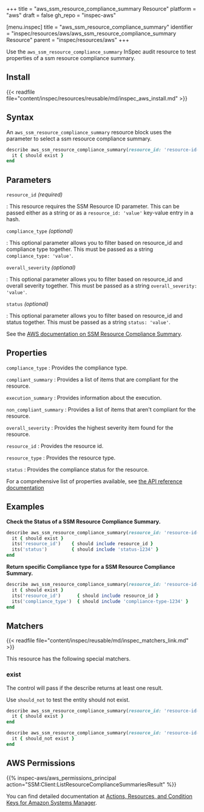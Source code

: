 +++
title = "aws_ssm_resource_compliance_summary Resource"
platform = "aws"
draft = false
gh_repo = "inspec-aws"

[menu.inspec]
title = "aws_ssm_resource_compliance_summary"
identifier = "inspec/resources/aws/aws_ssm_resource_compliance_summary Resource"
parent = "inspec/resources/aws"
+++

Use the `aws_ssm_resource_compliance_summary` InSpec audit resource to test properties of a ssm resource compliance summary.

## Install

{{< readfile file="content/inspec/resources/reusable/md/inspec_aws_install.md" >}}

## Syntax

 An `aws_ssm_resource_compliance_summary` resource block uses the parameter to select a ssm resource compliance summary.

```ruby
describe aws_ssm_resource_compliance_summary(resource_id: 'resource-id-1234') do
  it { should exist }
end
```


## Parameters

`resource_id` _(required)_

: This resource requires the SSM Resource ID parameter.
  This can be passed either as a string or as a `resource_id: 'value'` key-value entry in a hash.

`compliance_type` _(optional)_

: This optional parameter allows you to filter based on resource_id and compliance type together. This must be passed as a string `compliance_type: 'value'`.

`overall_severity` _(optional)_

: This optional parameter allows you to filter based on resource_id and overall severity together. This must be passed as a string `overall_severity: 'value'`.

`status` _(optional)_

: This optional parameter allows you to filter based on resource_id and status together. This must be passed as a string `status: 'value'`.

See the [AWS documentation on SSM Resource Compliance Summary](https://docs.aws.amazon.com/systems-manager/latest/userguide/sysman-compliance-about.html#compliance-view-results).


## Properties

`compliance_type`
: Provides the compliance type.

`compliant_summary`
: Provides a list of items that are compliant for the resource.

`execution_summary`
: Provides information about the execution.

`non_compliant_summary`
: Provides a list of items that aren't compliant for the resource.

`overall_severity`
: Provides the highest severity item found for the resource.

`resource_id`
: Provides the resource id.

`resource_type`
: Provides the resource type.

`status`
: Provides the compliance status for the resource.

For a comprehensive list of properties available, see [the API reference documentation](https://docs.aws.amazon.com/systems-manager/latest/APIReference/API_ResourceComplianceSummaryItem.html)

## Examples

**Check the Status of a SSM Resource Compliance Summary.**

```ruby
describe aws_ssm_resource_compliance_summary(resource_id: 'resource-id-1234', status: 'status-1234') do
  it { should exist }
  its('resource_id')    { should include resource_id }
  its('status')         { should include 'status-1234' }
end
```

**Return specific Compliance type for a SSM Resource Compliance Summary.**

```ruby
describe aws_ssm_resource_compliance_summary(resource_id: 'resource-id-1234', compliance_type: 'compliance-type-1234') do
  it { should exist }
  its('resource_id')      { should include resource_id }
  its('compliance_type')  { should include 'compliance-type-1234' }
end
```

## Matchers

{{< readfile file="content/inspec/reusable/md/inspec_matchers_link.md" >}}

This resource has the following special matchers.

### exist

The control will pass if the describe returns at least one result.

Use `should_not` to test the entity should not exist.

```ruby
describe aws_ssm_resource_compliance_summary(resource_id: 'resource-id-1234') do
  it { should exist }
end
```

```ruby
describe aws_ssm_resource_compliance_summary(resource_id: 'resource-id-6789') do
  it { should_not exist }
end
```

## AWS Permissions

{{% inspec-aws/aws_permissions_principal action="SSM:Client:ListResourceComplianceSummariesResult" %}}

You can find detailed documentation at [Actions, Resources, and Condition Keys for Amazon Systems Manager](https://docs.aws.amazon.com/IAM/latest/UserGuide/list_awssystemsmanager.html).